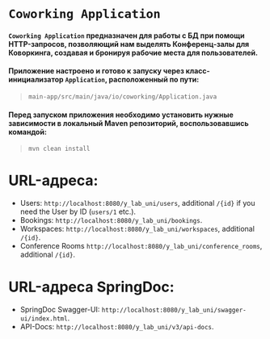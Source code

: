 # `Coworking Application`
#### `Coworking Application` предназначен для работы с БД при помощи HTTP-запросов, позволяющий нам выделять Конференц-залы для Коворкинга, создавая и бронируя рабочие места для пользователей.

#### Приложение настроено и готово к запуску через класс-инициализатор `Application`, расположенный по пути:
>`main-app/src/main/java/io/coworking/Application.java`

#### Перед запуском приложения необходимо установить нужные зависимости в локальный Maven репозиторий, воспользовавшись командой:
>`mvn clean install`


# URL-адреса:
- Users: `http://localhost:8080/y_lab_uni/users`, additional `/{id}` if you need the User by ID (`users/1` etc.).
- Bookings: `http://localhost:8080/y_lab_uni/bookings`.
- Workspaces: `http://localhost:8080/y_lab_uni/workspaces`, additional `/{id}`.
- Conference Rooms `http://localhost:8080/y_lab_uni/conference_rooms`, additional `/{id}`.
# URL-адреса SpringDoc:
- SpringDoc Swagger-UI: `http://localhost:8080/y_lab_uni/swagger-ui/index.html`.
- API-Docs: `http://localhost:8080/y_lab_uni/v3/api-docs`.

